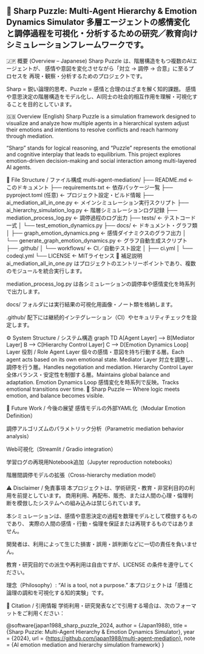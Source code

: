 🧩 Sharp Puzzle: Multi-Agent Hierarchy & Emotion Dynamics Simulator
多層エージェントの感情変化と調停過程を可視化・分析するための研究／教育向けシミュレーションフレームワークです。
-----
🇯🇵 概要 (Overview – Japanese)
Sharp Puzzle は、階層構造をもつ複数のAIエージェントが、
感情や意図を変化させながら「対立 → 調停 → 合意」に至るプロセスを
再現・観察・分析するためのプロジェクトです。

Sharp = 鋭い論理的思考、Puzzle = 感情と合理のはざまを解く知的課題。
感情や意思決定の階層構造をモデル化し、AI同士の社会的相互作用を理解・可視化することを目的としています。

🇬🇧 Overview (English)
Sharp Puzzle is a simulation framework designed to visualize and analyze how multiple agents in a hierarchical system adjust their emotions and intentions to resolve conflicts and reach harmony through mediation.

“Sharp” stands for logical reasoning, and “Puzzle” represents the emotional and cognitive interplay that leads to equilibrium.
This project explores emotion-driven decision-making and social interaction among multi-layered AI agents.

📁 File Structure / ファイル構成
multi-agent-mediation/
├── README.md ← このドキュメント
├── requirements.txt ← 依存パッケージ一覧
├── pyproject.toml (任意) ← プロジェクト設定・ビルド情報
├── ai_mediation_all_in_one.py ← メインシミュレーション実行スクリプト
├── ai_hierarchy_simulation_log.py ← 階層シミュレーションログ記録
├── mediation_process_log.py ← 調停過程のログ出力
├── tests/ ← テストコード一式
│   └── test_emotion_dynamics.py
├── docs/ ← ドキュメント・グラフ類
│   ├── graph_emotion_dynamics.png ← 感情ダイナミクスのグラフ出力
│   └── generate_graph_emotion_dynamics.py ← グラフ自動生成スクリプト
├── .github/
│   └── workflows/ ← CI／自動テスト設定
│       ├── ci.yml
│       └── codeql.yml
└── LICENSE ← MITライセンス
🧾 補足説明
ai_mediation_all_in_one.py はプロジェクトのエントリーポイントであり、複数のモジュールを統合実行します。

mediation_process_log.py は各シミュレーションの調停率や感情変化を時系列で出力します。

docs/ フォルダには実行結果の可視化用画像・ノート類を格納します。

.github/ 配下には継続的インテグレーション（CI）やセキュリティチェックを設定します。

⚙️ System Structure / システム構造
graph TD
 A[Agent Layer] --> B[Mediator Layer]
 B --> C[Hierarchy Control Layer]
 C --> D[Emotion Dynamics Loop]
Layer	役割 / Role
Agent Layer	個々の感情・意図を持ち行動する層。Each agent acts based on its own emotional state.
Mediator Layer	対立を調整し、調停を行う層。Handles negotiation and mediation.
Hierarchy Control Layer	全体バランス・安定性を制御する層。Maintains global balance and adaptation.
Emotion Dynamics Loop	感情変化を時系列で反映。Tracks emotional transitions over time.
🧩 Sharp Puzzle — Where logic meets emotion, and balance becomes visible.

🧩 Future Work / 今後の展望
 感情モデルの外部YAML化（Modular Emotion Definition）

 調停アルゴリズムのパラメトリック分析（Parametric mediation behavior analysis）

 Web可視化（Streamlit / Gradio integration）

 学習ログの再現用Notebook追加（Jupyter reproduction notebooks）

 階層間調停モデルの拡張（Cross-hierarchy mediation model）

⚠️ Disclaimer / 免責事項
本プロジェクトは、学術研究・教育・非営利目的の利用を前提としています。
商用利用、再配布、販売、または人間の心理・倫理判断を模倣したシステムへの組み込みは禁じられています。

本シミュレーションは、感情や意思決定の過程を数理モデルとして模倣するものであり、
実際の人間の感情・行動・倫理を保証または再現するものではありません。

開発者は、利用によって生じた損害・誤用・誤判断などに一切の責任を負いません。

教育・研究目的での派生や再利用は自由ですが、LICENSE の条件を遵守してください。

理念（Philosophy）:
“AI is a tool, not a purpose.”
本プロジェクトは「感情と論理の調和を可視化する知的実験」です。

🧠 Citation / 引用情報
学術利用・研究発表などで引用する場合は、次のフォーマットをご利用ください：

@software{japan1988_sharp_puzzle_2024,
  author = {Japan1988},
  title = {Sharp Puzzle: Multi-Agent Hierarchy & Emotion Dynamics Simulator},
  year = {2024},
  url = {https://github.com/japan1988/multi-agent-mediation},
  note = {AI emotion mediation and hierarchy simulation framework}
}
